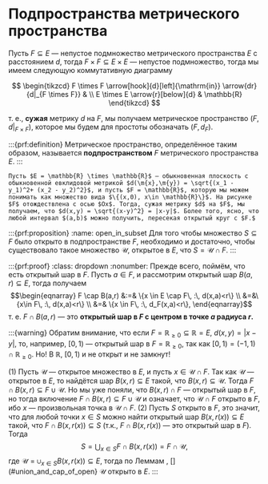 # Подпространства метрического пространства

Пусть $F \subseteq E$ — непустое подмножество метрического пространства $E$ с расстоянием $d$, тогда $F \times F \subseteq E \times E$ — непустое подмножество, тогда мы имеем следующую коммутативную диаграмму

$$
\begin{tikzcd}
F \times F \arrow[hook]{d}[left]{\mathrm{in}} \arrow{dr}{d|_{F \times F}} &  \\
E \times E \arrow{r}[below]{d} & \mathbb{R}
\end{tikzcd}
$$

т. е., **сужая** метрику $d$ на $F$, мы получаем метрическое пространство $(F,d|_{F \times F})$, которое мы будем для простоты обозначать $(F, d_F)$.

:::{prf:definition}
Метрическое пространство, определённое таким образом, называется **подпространством** $F$ метрического пространства $E$.
:::

```{figure} ./images/open_in_F.jpg
Пусть $E = \mathbb{R} \times \mathbb{R}$ — обыкновенная плоскость с обыкновенной евклидовой метрикой $d(\m{x},\m{y}) = \sqrt{(x_1 - y_1)^2+ (x_2 - y_2)^2}$, и пусть $F = \mathbb{R}$, которую мы можем понимать как множество вида $\{(x,0), x\in \mathbb{R}\}$. На рисунке $F$ отождествлена с осью $Ox$. Тогда, сужая метрику $d$ на $F$, мы получаем, что $d(x,y) = \sqrt{(x-y)^2} = |x-y|$. Более того, ясно, что любой интервал $(a,b)$ можно получить, пересекая открытый круг с $F.$
```


:::{prf:proposition}
:name: open_in_subset
Для того чтобы множество $S \subseteq F$ было открыто в подпространстве $F$, необходимо и достаточно, чтобы существовало такое множество $\mathscr{U}$, открытое в $E$, что $S = \mathscr{U} \cap F.$
:::

:::{prf:proof}
:class: dropdown
:nonumber:
Прежде всего, поймём, что есть открытый шар в $F$. Пусть $a \in F$, и рассмотрим открытый шар $B(a,r) \subseteq E$, тогда получаем
$$\begin{eqnarray}
F \cap B(a,r) &:=& \{x \in E \cap F\, :\, d(x,a)<r\} \\
&=&\{x\in F\, :\, d(x,a)<r\} \\
&=& \{x \in F\, :\, d_F(x,a)<r\},
\end{eqnarray}$$
т. е. $F \cap B(a,r)$ — это **открытый шар в $F$ с центром в точке $a$ радиуса $r.$**

:::{warning}
Обратим внимание, что если $F = \mathbb{R}_{\ge 0} \subseteq \mathbb{R} = E$, $d(x,y) = |x-y|$, то, например, $[0,1)$ — открытый шар в $F = \mathbb{R}_{\ge 0}$, так как $[0,1) = (-1,1) \cap \mathbb{R}_{\ge 0}$. Hо! В $\mathbb{R}$, $[0,1)$ и не открыт и не замкнут!

(1) Пусть $\mathscr{U}$ — открытое множество в $E$, и пусть $x \in \mathscr{U} \cap F$. Так как $\mathscr{U}$ — открытое в $E$, то найдётся шар $B(x,r) \subseteq E$ такой, что $B(x,r) \subseteq \mathscr{U}$. Тогда $F \cap B(x,r) \subseteq F \cup \mathscr{U}$. Но мы уже поняли, что $B(x,r) \cap F$ — открытый шар в $F$, но тогда включение $F \cap B(x,r) \subseteq F \cup \mathscr{U}$ и означает, что $\mathscr{U} \cap F$ открыто в $F$, ибо $x$ — произвольная точка в $\mathscr{U} \cap F.$
(2) Пусть $S$ открыто в $F$, это значит, что для любой точки $x \in S$ можно найти открытый шар $B(x, r(x)) \subseteq E$ такой, что $F \cap B(x,r(x)) \subseteq S$ (т.к., $F \cap B(x,r(x))$ — это открытый шар в $F$).
Тогда 
$$
S = \bigcup_{x \in S} F \cap B(x, r(x)) = F \cap \mathscr{U},
$$
где $\mathscr{U} = \cup_{x\in S} B(x, r(x)) \subseteq E$, тогда по Леммам [](#open_ball=open), [](#union_and_cap_of_open} $\mathscr{U}$ открыто в $E$.
:::

